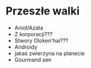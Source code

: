 # Przeszłe walki

- Anioł/Azata
- Z korporacji???
- Stwory Oloken'hai???
- Androidy
- jakaś zwierzyna na planecie
- Gourmand sen

